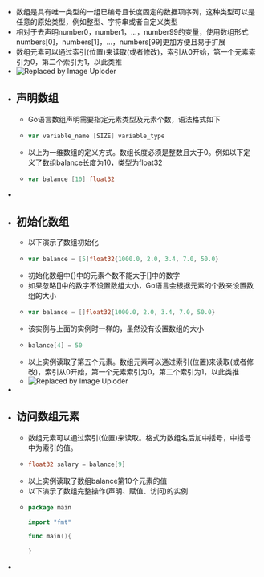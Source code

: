 - 数组是具有唯一类型的一组已编号且长度固定的数据项序列，这种类型可以是任意的原始类型，例如整型、字符串或者自定义类型
- 相对于去声明number0，number1，...，number99的变量，使用数组形式numbers[0]，numbers[1]，...，numbers[99]更加方便且易于扩展
- 数组元素可以通过索引(位置)来读取(或者修改)，索引从0开始，第一个元素索引为0，第二个索引为1，以此类推
- ![Replaced by Image Uploder](https://gitee.com/superficial/blogimage/raw/master/img/image_1645585049298_0.png)
- ## 声明数组
	- Go语言数组声明需要指定元素类型及元素个数，语法格式如下
	- ```go
	  var variable_name [SIZE] variable_type
	  ```
	- 以上为一维数组的定义方式。数组长度必须是整数且大于0。例如以下定义了数组balance长度为10，类型为float32
	- ```go
	  var balance [10] float32
	  ```
-
- ## 初始化数组
	- 以下演示了数组初始化
	- ```go
	  var balance = [5]float32{1000.0, 2.0, 3.4, 7.0, 50.0}
	  ```
	- 初始化数组中{}中的元素个数不能大于[]中的数字
	- 如果忽略[]中的数字不设置数组大小，Go语言会根据元素的个数来设置数组的大小
	- ```go
	  var balance = []float32{1000.0, 2.0, 3.4, 7.0, 50.0}
	  ```
	- 该实例与上面的实例时一样的，虽然没有设置数组的大小
	- ```go
	  balance[4] = 50
	  ```
	- 以上实例读取了第五个元素。数组元素可以通过索引(位置)来读取(或者修改)，索引从0开始，第一个元素索引为0，第二个索引为1，以此类推
	- ![Replaced by Image Uploder](https://gitee.com/superficial/blogimage/raw/master/img/image_1645585423361_0.png)
-
- ## 访问数组元素
	- 数组元素可以通过索引(位置)来读取。格式为数组名后加中括号，中括号中为索引的值。
	- ```go
	  float32 salary = balance[9]
	  ```
	- 以上实例读取了数组balance第10个元素的值
	- 以下演示了数组完整操作(声明、赋值、访问)的实例
	- ```go
	  package main
	  
	  import "fmt"
	  
	  func main(){
	    
	  }
	  ```
-